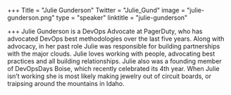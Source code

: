 +++
Title = "Julie Gunderson"
Twitter = "Julie_Gund"
image = "julie-gunderson.png"
type = "speaker"
linktitle = "julie-gunderson"

+++
Julie Gunderson is a DevOps Advocate at PagerDuty, who has advocated DevOps best methodologies over the last five years. Along with advocacy, in her past role Julie was responsible for building partnerships with the major clouds. Julie loves working with people, advocating best practices and all building relationships. Julie also was a founding member of DevOpsDays Boise, which recently celebrated its 4th year. When Julie isn’t working she is most likely making jewelry out of circuit boards, or traipsing around the mountains in Idaho.
